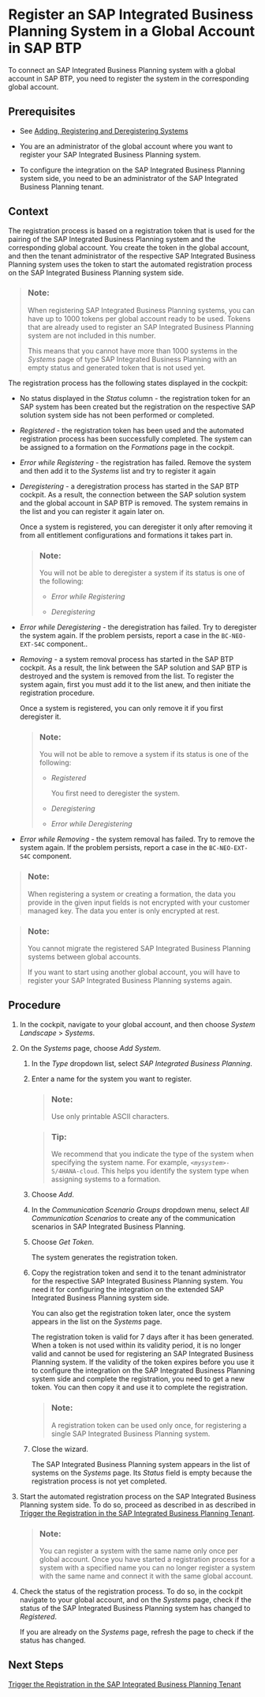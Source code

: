 <!-- loiobe85ce07823844848183a63c1bb15d17 -->

# Register an SAP Integrated Business Planning System in a Global Account in SAP BTP

To connect an SAP Integrated Business Planning system with a global account in SAP BTP, you need to register the system in the corresponding global account.



<a name="loiobe85ce07823844848183a63c1bb15d17__prereq_l4m_s5b_fhb"/>

## Prerequisites

-   See [Adding, Registering and Deregistering Systems](adding-registering-and-deregistering-systems-2ffdaff.md)

-   You are an administrator of the global account where you want to register your SAP Integrated Business Planning system.

-   To configure the integration on the SAP Integrated Business Planning system side, you need to be an administrator of the SAP Integrated Business Planning tenant.




<a name="loiobe85ce07823844848183a63c1bb15d17__context_d5k_gxw_2pb"/>

## Context

The registration process is based on a registration token that is used for the pairing of the SAP Integrated Business Planning system and the corresponding global account. You create the token in the global account, and then the tenant administrator of the respective SAP Integrated Business Planning system uses the token to start the automated registration process on the SAP Integrated Business Planning system side.

> ### Note:  
> When registering SAP Integrated Business Planning systems, you can have up to 1000 tokens per global account ready to be used. Tokens that are already used to register an SAP Integrated Business Planning system are not included in this number.
> 
> This means that you cannot have more than 1000 systems in the *Systems* page of type SAP Integrated Business Planning with an empty status and generated token that is not used yet.

The registration process has the following states displayed in the cockpit:

-   No status displayed in the *Status* column - the registration token for an SAP system has been created but the registration on the respective SAP solution system side has not been performed or completed.

-   *Registered* - the registration token has been used and the automated registration process has been successfully completed. The system can be assigned to a formation on the *Formations* page in the cockpit.
-   *Error while Registering* - the registration has failed. Remove the system and then add it to the *Systems* list and try to register it again
-   *Deregistering* - а deregistration process has started in the SAP BTP cockpit. As a result, the connection between the SAP solution system and the global account in SAP BTP is removed. The system remains in the list and you can register it again later on.

    Once a system is registered, you can deregister it only after removing it from all entitlement configurations and formations it takes part in.

    > ### Note:  
    > You will not be able to deregister a system if its status is one of the following:
    > 
    > -   *Error while Registering*
    > 
    > -   *Deregistering*

-   *Error while Deregistering* - the deregistration has failed. Try to deregister the system again. If the problem persists, report a case in the `BC-NEO-EXT-S4C` component..
-   *Removing* - a system removal process has started in the SAP BTP cockpit. As a result, the link between the SAP solution and SAP BTP is destroyed and the system is removed from the list. To register the system again, first you must add it to the list anew, and then initiate the registration procedure.

    Once a system is registered, you can only remove it if you first deregister it.

    > ### Note:  
    > You will not be able to remove a system if its status is one of the following:
    > 
    > -   *Registered*
    > 
    >     You first need to deregister the system.
    > 
    > -   *Deregistering*
    > 
    > -   *Error while Deregistering*

-   *Error while Removing* - the system removal has failed. Try to remove the system again. If the problem persists, report a case in the `BC-NEO-EXT-S4C` component.

> ### Note:  
> When registering a system or creating a formation, the data you provide in the given input fields is not encrypted with your customer managed key. The data you enter is only encrypted at rest.

> ### Note:  
> You cannot migrate the registered SAP Integrated Business Planning systems between global accounts.
> 
> If you want to start using another global account, you will have to register your SAP Integrated Business Planning systems again.



<a name="loiobe85ce07823844848183a63c1bb15d17__steps_iw4_jxw_2pb"/>

## Procedure

1.  In the cockpit, navigate to your global account, and then choose *System Landscape* \> *Systems*.

2.  On the *Systems* page, choose *Add System*.

    1.  In the *Type* dropdown list, select *SAP Integrated Business Planning*.

    2.  Enter a name for the system you want to register.

        > ### Note:  
        > Use only printable ASCII characters.

        > ### Tip:  
        > We recommend that you indicate the type of the system when specifying the system name. For example, <code><i class="varname">&lt;mysystem&gt;</i>-S/4HANA-cloud</code>. This helps you identify the system type when assigning systems to a formation.

    3.  Choose *Add*.

    4.  In the *Communication Scenario Groups* dropdown menu, select *All Communication Scenarios* to create any of the communication scenarios in SAP Integrated Business Planning.

    5.  Choose *Get Token*.

        The system generates the registration token.

    6.  Copy the registration token and send it to the tenant administrator for the respective SAP Integrated Business Planning system. You need it for configuring the integration on the extended SAP Integrated Business Planning system side.

        You can also get the registration token later, once the system appears in the list on the *Systems* page.

        The registration token is valid for 7 days after it has been generated. When a token is not used within its validity period, it is no longer valid and cannot be used for registering an SAP Integrated Business Planning system. If the validity of the token expires before you use it to configure the integration on the SAP Integrated Business Planning system side and complete the registration, you need to get a new token. You can then copy it and use it to complete the registration.

        > ### Note:  
        > A registration token can be used only once, for registering a single SAP Integrated Business Planning system.

    7.  Close the wizard.

        The SAP Integrated Business Planning system appears in the list of systems on the *Systems* page. Its *Status* field is empty because the registration process is not yet completed.


3.  Start the automated registration process on the SAP Integrated Business Planning system side. To do so, proceed as described in as described in [Trigger the Registration in the SAP Integrated Business Planning Tenant](trigger-the-registration-in-the-sap-integrated-business-planning-tenant-b06370b.md).

    > ### Note:  
    > You can register a system with the same name only once per global account. Once you have started a registration process for a system with a specified name you can no longer register a system with the same name and connect it with the same global account.

4.  Check the status of the registration process. To do so, in the cockpit navigate to your global account, and on the *Systems* page, check if the status of the SAP Integrated Business Planning system has changed to *Registered*.

    If you are already on the *Systems* page, refresh the page to check if the status has changed.




<a name="loiobe85ce07823844848183a63c1bb15d17__postreq_a24_pnx_2pb"/>

## Next Steps

[Trigger the Registration in the SAP Integrated Business Planning Tenant](trigger-the-registration-in-the-sap-integrated-business-planning-tenant-b06370b.md)

